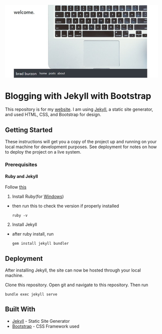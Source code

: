 ![website](images/website.JPG)
# Blogging with Jekyll with Bootstrap

This repository is for my [website](https://bradburzon.com). I am using [Jekyll](https://jekyllrb.com/), a static site generator, and used HTML, CSS, and Bootstrap for design.

## Getting Started

These instructions will get you a copy of the project up and running on your local machine for development purposes. See deployment for notes on how to deploy the project on a live system.

### Prerequisites

#### Ruby and Jekyll
Follow [this](https://jekyllrb.com/docs/installation/windows/)
1) Install Ruby(for [Windows](https://rubyinstaller.org/))
 * then run this to check the version if properly installed
   ```
   ruby -v
   ```
2) Install Jekyll
 * after ruby install, run
   ```
   gem install jekyll bundler
   ```

## Deployment

After installing Jekyll, the site can now be hosted through your local machine.

Clone this repository. Open git and navigate to this repository. Then run
```
bundle exec jekyll serve
```

## Built With

* [Jekyll](http://https://jekyllrb.com/) - Static Site Generator
* [Bootstrap](https://maven.apache.org/) - CSS Framework used

